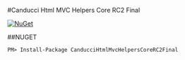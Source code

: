 #Canducci Html MVC Helpers Core RC2 Final

[![NuGet](https://img.shields.io/nuget/v/CanducciHtmlMvcHelpersCoreRC2Final.svg?style=plastic&label=version)](https://www.nuget.org/packages/CanducciHtmlMvcHelpersCoreRC2Final/)

##NUGET

```Csharp
PM> Install-Package CanducciHtmlMvcHelpersCoreRC2Final
```
